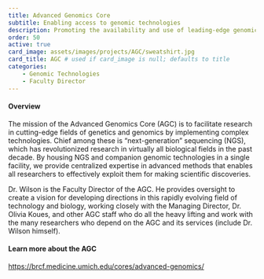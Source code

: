 ```yaml
---
title: Advanced Genomics Core
subtitle: Enabling access to genomic technologies
description: Promoting the availability and use of leading-edge genomic technologies at the University of Michigan
order: 50
active: true
card_image: assets/images/projects/AGC/sweatshirt.jpg  
card_title: AGC # used if card_image is null; defaults to title
categories: 
    - Genomic Technologies
    - Faculty Director
---
```


#### Overview

The mission of the Advanced Genomics Core (AGC) is to facilitate research in cutting-edge fields of genetics and genomics by implementing complex technologies. Chief among these is “next-generation” sequencing (NGS), which has revolutionized research in virtually all biological fields in the past decade. By housing NGS and companion genomic technologies in a single facility, we provide centralized expertise in advanced methods that enables all researchers to effectively exploit them for making scientific discoveries.

Dr. Wilson is the Faculty Director of the AGC. He provides oversight to create a vision for developing directions in this rapidly evolving field of technology and biology, working closely with the Managing Director, Dr. Olivia Koues, and other AGC staff who do all the heavy lifting and work with the many researchers who depend on the AGC and its services (include Dr. Wilson himself).

#### Learn more about the AGC

<https://brcf.medicine.umich.edu/cores/advanced-genomics/>
